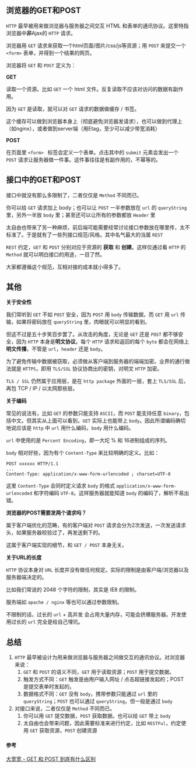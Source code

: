## **浏览器的GET和POST**

`HTTP` 最早被用来做浏览器与服务器之间交互 HTML 和表单的通讯协议。这里特指浏览器中**非**Ajax的 `HTTP` 请求。

浏览器用 `GET` 请求来获取一个html页面/图片/css/js等资源；用 `POST` 来提交一个 `<form>` 表单，并得到一个结果的网页。



浏览器将 `GET` 和 `POST` 定义为：



**GET**

读取一个资源。比如 `GET` 一个 html 文件。反复读取不应该对访问的数据有副作用。

因为 `GET` 是读取，就可以对 `GET` 请求的数据做缓存 / 书签。

这个缓存可以做到浏览器本身上（彻底避免浏览器发请求），也可以做到代理上（如nginx），或者做到server端（用Etag，至少可以减少带宽消耗）



**POST**

在页面里 `<form> ` 标签会定义一个表单。点击其中的 `submit` 元素会发出一个 `POST` 请求让服务器做一件事。这件事往往是有副作用的，不幂等的。





## 接口中的GET和POST

接口中就没有那么多限制了，二者仅仅是 `Method` 不同而已。

你可以给 `GET` 请求加上 body；也可以让 `POST` 一半参数放在 `url` 的 `queryString` 里，另外一半放 `body` 里；甚至还可以让所有的参数都放 `Header` 里

太自由也带来了另一种麻烦，前后端可能需要经常讨论接口参数放在哪里传，太不标准了。于是就有了一些列接口规范/风格。其中名气最大的当属 `REST`

`REST` 约定，`GET` 和 `POST` 分别对应于资源的 **获取** 和 **创建**。这样仅通过看 `HTTP` 的 `Method` 就可以明白接口的用途，一目了然。

大家都遵循这个规范，互相对接的成本就小得多了。





## 其他

**关于安全性**

我们常听到 `GET` 不如 `POST` 安全，因为 `POST` 用 `body` 传输数据，而 `GET` 用 `url` 传输，如果将密码放在 `queryString` 里，肉眼就可以明显的看到。

但这不过是五十步笑百步罢了。从攻击的角度，无论是 `GET` 还是 `POST` 都不够安全，因为 `HTTP` 本身是**明文协议**。每个 `HTTP` 请求和返回的每个 `byte` 都会在网络上**明文传播**，不管是 `url`，`header` 还是 `body`。

为了避免传输中数据被窃取，必须做从客户端到服务器的端端加密。业界的通行做法就是 `HTTPS`，即用 `TLS/SSL` 协议协商出的密钥，对明文 `HTTP` 加密。

`TLS / SSL` 仍然属于应用层，是在 `http package` 外面的一层，套上 `TLS/SSL` 后，再包 TCP / IP / 以太网那些层。



**关于编码**

常见的说法有，比如 `GET` 的参数只能支持 `ASCII`，而 `POST` 能支持任意 `binary`，包括中文。但其实从上面可以看到，`GET` 实际上也能带上 `body`。因此所谓编码确切地说应该是 `http` 中 `url` 用什么编码，`body` 用什么编码。

`url` 中使用的是 `Percent Encoding`，即一大坨 % 和 16进制组成的序列。

`body` 相对好些，因为有个 `Content-Type` 来比较明确的定义。比如：

```http
POST xxxxxx HTTP/1.1
...
Content-Type: application/x-www-form-urlencoded ; charset=UTF-8
```

这里 `Content-Type` 会同时定义请求 `body` 的格式 `application/x-www-form-urlencoded` 和字符编码 `UTF-8`。这样服务器就能知道 `body` 的编码了，解析不易出错。



**浏览器的POST需要发两个请求吗？**

属于客户端优化的范畴，有的客户端对 `POST` 请求会分为2次发送，一次发送请求头，如果服务器校验过了，再发送剩下的。

这属于客户端实现的细节，和 `GET / POST` 本身无关。



**关于URL的长度**

`HTTP` 协议本身对 `URL` 长度并没有做任何规定。实际的限制是由客户端/浏览器以及服务器端决定的。

比如我们常说的 2048 个字符的限制，其实是 IE8 的限制。

服务端如 `apache / nginx` 等也可以通过参数限制。

不限制的话，过长的 `url` + 高并发 会占用大量内存，可能会挤爆服务器。开发使用过长的 `url` 完全是给自己埋坑。





## 总结

1. `HTTP` 最早被设计为用来做浏览器与服务器之间做交互的通讯协议。对浏览器来说：
   1. `GET` 和 `POST` 的语义不同，`GET` 用于读取资源；`POST` 用于提交数据。
   2. 触发方式不同：`GET` 触发是由用户输入网址 / 点击超链接发起的；POST 是提交表单时发起的。
   3. 数据格式不同：`GET` 没有 `body`，携带参数只能通过 `url` 里的 `queryString`；`POST` 也可以通过 `queryString`，但一般是通过 `body`
2. 对接口来说，二者仅仅是 `Method` 不同而已。
   1. 你可以用 `GET` 提交数据，`POST` 获取数据。也可以给 `GET` 带上 `body`
   2. 太自由也会带来问题，因此需要标准来进行约定，比如  `RESTFul`，约定使用 `GET` 获取资源，`POST` 创建资源



#### 参考

[大宽宽 - GET 和 POST 到底有什么区别](https://www.zhihu.com/question/28586791/answer/767316172)

